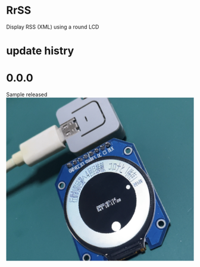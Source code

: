 # RrSS
Display RSS (XML) using a round LCD
# update histry
# 0.0.0
Sample released
![arduino.JPG](https://github.com/chrmlinux/RrSS/blob/main/doc/sample.JPG)
